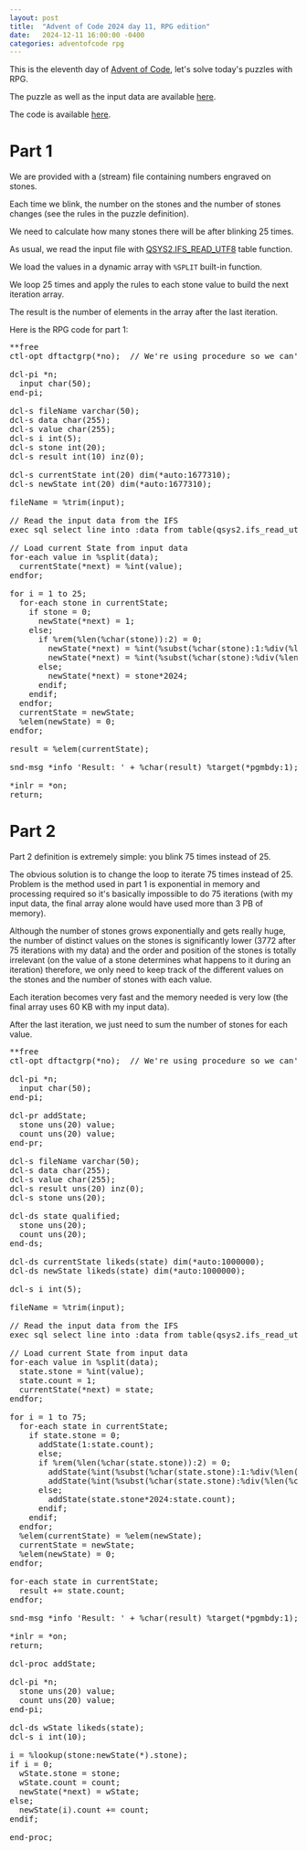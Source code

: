 ```yaml
---
layout: post
title:  "Advent of Code 2024 day 11, RPG edition"
date:   2024-12-11 16:00:00 -0400
categories: adventofcode rpg
---
```


This is the eleventh day of [Advent of Code](https://adventofcode.com/2024/about), let's solve today's puzzles with RPG.

The puzzle as well as the input data are available [here](https://adventofcode.com/2024/day/11).

The code is available [here](https://github.com/dferrand/aoc2024).

# Part 1

We are provided with a (stream) file containing numbers engraved on stones.

Each time we blink, the number on the stones and the number of stones changes (see the rules in the puzzle definition).

We need to calculate how many stones there will be after blinking 25 times.

As usual, we read the input file with [QSYS2.IFS_READ_UTF8](https://www.ibm.com/docs/en/i/7.5?topic=is-ifs-read-ifs-read-binary-ifs-read-utf8-table-functions) table function.

We load the values in a dynamic array with ```%SPLIT``` built-in function.

We loop 25 times and apply the rules to each stone value to build the next iteration array.

The result is the number of elements in the array after the last iteration.

Here is the RPG code for part 1:
<pre>**free
ctl-opt dftactgrp(*no);  // We're using procedure so we can't be in the default activation group

dcl-pi *n;
  input char(50);
end-pi;

dcl-s fileName varchar(50);
dcl-s data char(255);
dcl-s value char(255);
dcl-s i int(5);
dcl-s stone int(20);
dcl-s result int(10) inz(0);

dcl-s currentState int(20) dim(*auto:1677310);
dcl-s newState int(20) dim(*auto:1677310);

fileName = %trim(input);

// Read the input data from the IFS
exec sql select line into :data from table(qsys2.ifs_read_utf8(path_name => :fileName));

// Load current State from input data
for-each value in %split(data);
  currentState(*next) = %int(value);
endfor;

for i = 1 to 25;
  for-each stone in currentState;
    if stone = 0;
      newState(*next) = 1;
    else;
      if %rem(%len(%char(stone)):2) = 0;
        newState(*next) = %int(%subst(%char(stone):1:%div(%len(%char(stone)):2)));
        newState(*next) = %int(%subst(%char(stone):%div(%len(%char(stone)):2)+1));
      else;
        newState(*next) = stone*2024;
      endif;
    endif;
  endfor;
  currentState = newState;
  %elem(newState) = 0;
endfor;

result = %elem(currentState);

snd-msg *info 'Result: ' + %char(result) %target(*pgmbdy:1); // Send message with answer

*inlr = *on;
return;</pre>

# Part 2

Part 2 definition is extremely simple: you blink 75 times instead of 25.

The obvious solution is to change the loop to iterate 75 times instead of 25. Problem is the method used in part 1 is exponential in memory and processing required so it's basically impossible to do 75 iterations (with my input data, the final array alone would have used more than 3 PB of memory).

Although the number of stones grows exponentially and gets really huge, the number of distinct values on the stones is significantly lower (3772 after 75 iterations with my data) and the order and position of the stones is totally irrelevant (on the value of a stone determines what happens to it during an iteration) therefore, we only need to keep track of the different values on the stones and the number of stones with each value.

Each iteration becomes very fast and the memory needed is very low (the final array uses 60 KB with my input data).

After the last iteration, we just need to sum the number of stones for each value.

<pre>**free
ctl-opt dftactgrp(*no);  // We're using procedure so we can't be in the default activation group

dcl-pi *n;
  input char(50);
end-pi;

dcl-pr addState;
  stone uns(20) value;
  count uns(20) value;
end-pr;

dcl-s fileName varchar(50);
dcl-s data char(255);
dcl-s value char(255);
dcl-s result uns(20) inz(0);
dcl-s stone uns(20);

dcl-ds state qualified;
  stone uns(20);
  count uns(20);
end-ds;

dcl-ds currentState likeds(state) dim(*auto:1000000);
dcl-ds newState likeds(state) dim(*auto:1000000);

dcl-s i int(5);

fileName = %trim(input);

// Read the input data from the IFS
exec sql select line into :data from table(qsys2.ifs_read_utf8(path_name => :fileName));

// Load current State from input data
for-each value in %split(data);
  state.stone = %int(value);
  state.count = 1;
  currentState(*next) = state;
endfor;

for i = 1 to 75;
  for-each state in currentState;
    if state.stone = 0;
      addState(1:state.count);
      else;
      if %rem(%len(%char(state.stone)):2) = 0;
        addState(%int(%subst(%char(state.stone):1:%div(%len(%char(state.stone)):2))):state.count);
        addState(%int(%subst(%char(state.stone):%div(%len(%char(state.stone)):2)+1)):state.count);
      else;
        addState(state.stone*2024:state.count);
      endif;
    endif;
  endfor;
  %elem(currentState) = %elem(newState);
  currentState = newState;
  %elem(newState) = 0;
endfor;

for-each state in currentState;
  result += state.count;
endfor;

snd-msg *info 'Result: ' + %char(result) %target(*pgmbdy:1); // Send message with answer

*inlr = *on;
return;

dcl-proc addState;

dcl-pi *n;
  stone uns(20) value;
  count uns(20) value;
end-pi;

dcl-ds wState likeds(state);
dcl-s i int(10);

i = %lookup(stone:newState(*).stone);
if i = 0;
  wState.stone = stone;
  wState.count = count;
  newState(*next) = wState;
else;
  newState(i).count += count;
endif;

end-proc;</pre>